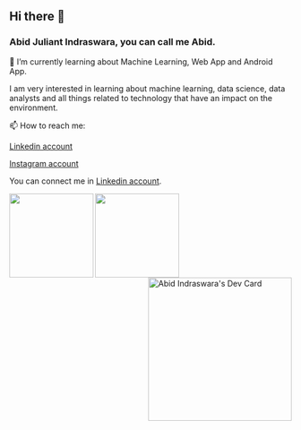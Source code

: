 ## Hi there 👋
### Abid Juliant Indraswara, you can call me Abid.

🌱 I’m currently learning about Machine Learning, Web App and Android App.

I am very interested in learning about machine learning, data science, data analysts and all things related to technology that have an impact on the environment.

📫 How to reach me: 

   [Linkedin account](https://www.linkedin.com/in/abid-juliant-indraswara-a8b7741b3/)

   [Instagram account](https://www.instagram.com/abidindraswara/)
<!--
**Abito21/Abito21** is a ✨ _special_ ✨ repository because its `README.md` (this file) appears on your GitHub profile.

Here are some ideas to get you started:

- 🔭 I’m currently working on ...
- 🌱 I’m currently learning ...
- 👯 I’m looking to collaborate on ...
- 🤔 I’m looking for help with ...
- 💬 Ask me about ...
- 📫 How to reach me: ...
- 😄 Pronouns: ...
- ⚡ Fun fact: ...
-->

You can connect me in [Linkedin account](https://www.linkedin.com/in/abid-juliant-indraswara-a8b7741b3/).

<div>
   <p>
      <a href="https://github.com/Abito21">
         <img
               height="150em" src="https://github-readme-stats-eight-theta.vercel.app/api?username=Abito21&show_icons=true&theme=algolia&include_all_commits=true&count_private=true"
               align="left"
      </a>
   <p>
      
   <a href="https://github.com/Abito21">
      <img
           height="150em" src="https://github-readme-stats-eight-theta.vercel.app/api/top-langs/?username=Abito21&layout=compact&langs_count=8&theme=algolia"
           align="left"
   />
   
   <a href="https://app.daily.dev/Abito21">
      <img
           width="256"
           align="right"
           alt="Abid Indraswara's Dev Card"
           src="https://api.daily.dev/devcards/b8f70e107c204a49a2658a2e456cee86.png?r=g20"
      />
   </a>
</div>
